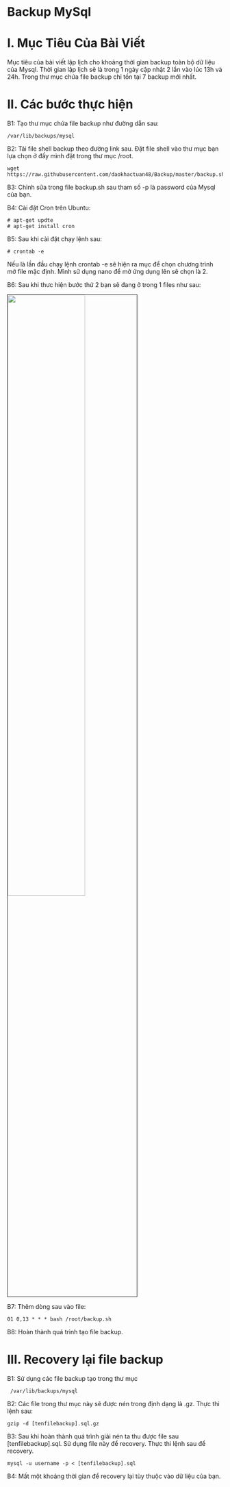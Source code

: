Backup MySql 
======



# I. Mục Tiêu Của Bài Viết
  Mục tiêu của bài viết lập lịch cho khoảng thời gian backup toàn bộ dữ liệu của Mysql. 
  Thời gian lập lịch sẽ là trong 1 ngày cập nhật 2 lần vào lúc 13h và 24h. Trong thư mục chứa file backup chỉ tồn tại 7 backup mới nhất.

# II. Các bước thực hiện
  B1: Tạo thư mục chứa file backup như đường dẫn sau: 
  
    /var/lib/backups/mysql
  
  B2: Tải file shell backup theo đường link sau. Đặt file shell vào thư mục bạn lựa chọn ở đấy mình đặt trong thư mục /root. 
  
    wget https://raw.githubusercontent.com/daokhactuan48/Backup/master/backup.sh
  
  B3: Chỉnh sửa trong file backup.sh sau tham số -p là password của Mysql của bạn.  
  
  B4: Cài đặt Cron trên Ubuntu: 

    # apt-get updte 
    # apt-get install cron 
  
  B5: Sau khi cài đặt chạy lệnh sau: 
  
    # crontab -e 
  
  Nếu là lần đầu chạy lệnh    crontab -e sẽ hiện ra mục để chọn chương trình mở file mậc định. Mình sử dụng nano để mở ứng dụng lên sẽ chọn là 2. 
  
  B6: Sau khi thưc hiện bước thứ 2 bạn sẽ đang ở trong 1 files như sau: 
  
  <img src=http://i.imgur.com/9Zxbipj.png width="60%" height="60%" border="1">
  
  B7: Thêm dòng sau vào file: 
  
    01 0,13 * * * bash /root/backup.sh 
    
  B8: Hoàn thành quá trình tạo file backup.

# III. Recovery lại file backup
  
  B1: Sử dụng các file backup tạo trong thư mục 

     /var/lib/backups/mysql

  B2: Các file trong thư mục này sẽ được nén trong định dạng là .gz. Thực thi lệnh sau: 
  
    gzip -d [tenfilebackup].sql.gz

  B3: Sau khi hoàn thành quá trình giải nén ta thu được file sau [tenfilebackup].sql. Sử dụng file này để recovery. Thực thi lệnh sau để recovery.
  
    mysql -u username -p < [tenfilebackup].sql

  B4: Mất một khoảng thời gian để recovery lại tùy thuộc vào dữ liệu của bạn.
  
